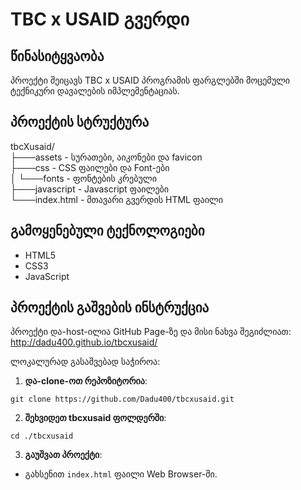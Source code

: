 # TBC x USAID გვერდი

## წინასიტყვაობა

პროექტი შეიცავს TBC x USAID პროგრამის ფარგლებში მოცემული ტექნიკური დავალების იმპლემენტაციას.

## პროექტის სტრუქტურა

tbcXusaid/<br>
├───assets - სურათები, აიკონები და favicon<br>
├───css - CSS ფაილები და Font-ები<br>
│ └───fonts - ფონტების კრებული<br>
├───javascript - Javascript ფაილები<br>
└───index.html - მთავარი გვერდის HTML ფაილი<br>

## გამოყენებული ტექნოლოგიები

- HTML5
- CSS3
- JavaScript

## პროექტის გაშვების ინსტრუქცია

პროექტი და-host-ილია GitHub Page-ზე და მისი ნახვა შეგიძლიათ:
http://dadu400.github.io/tbcxusaid/

ლოკალურად გასაშვებად საჭიროა:

1. **და-clone-ოთ რეპოზიტორია**:

```console
git clone https://github.com/Dadu400/tbcxusaid.git
```

2. **შეხვიდეთ tbcxusaid ფოლდერში**:

```console
cd ./tbcxusaid
```

3. **გაუშვათ პროექტი**:

- გახსენით `index.html` ფაილი Web Browser-ში.
